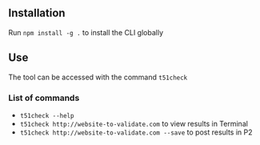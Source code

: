 
## Installation

Run `npm install -g .` to install the CLI globally

## Use

The tool can be accessed with the command `t51check`

### List of commands
 - `t51check --help`
 - `t51check http://website-to-validate.com` to view results in Terminal
 - `t51check http://website-to-validate.com --save` to post results in P2